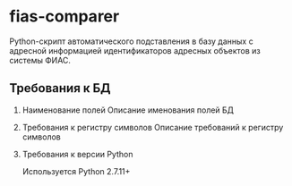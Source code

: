 # fias-comparer

Python-скрипт автоматического подставления в базу данных с адресной информацией идентификаторов адресных объектов из системы ФИАС.

## Требования к БД

1) Наименование полей 
Описание именования полей БД

2) Требования к регистру символов
Описание требований к регистру символов

3) Требования к версии Python

	Используется Python 2.7.11+
